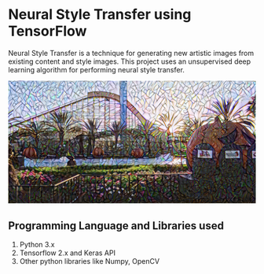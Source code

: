 # Neural Style Transfer using TensorFlow
Neural Style Transfer is a technique for generating new artistic images from existing content and style images. This project uses an unsupervised deep learning algorithm for performing neural style transfer.

![Generated Style Transferred Image](neural_style_transfer.png)

## Programming Language and Libraries used 
1. Python 3.x 
2. Tensorflow 2.x and Keras API 
3. Other python libraries like Numpy, OpenCV 
